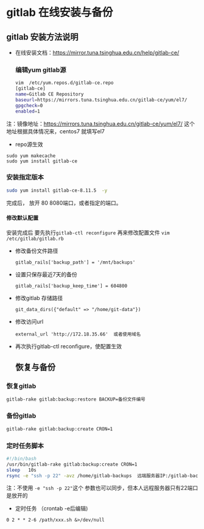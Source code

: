 # gitlab 在线安装与备份

## gitlab 安装方法说明

- 在线安装文档：https://mirror.tuna.tsinghua.edu.cn/help/gitlab-ce/

  ### 编辑yum gitlab源 

  ```bash
  vim  /etc/yum.repos.d/gitlab-ce.repo
  [gitlab-ce]
  name=Gitlab CE Repository
  baseurl=https://mirrors.tuna.tsinghua.edu.cn/gitlab-ce/yum/el7/
  gpgcheck=0
  enabled=1
  ```

  

注：镜像地址：https://mirrors.tuna.tsinghua.edu.cn/gitlab-ce/yum/el7/ 这个地址根据具体情况来，centos7 就填写el7

- repo源生效

```
sudo yum makecache
sudo yum install gitlab-ce
```



### 安装指定版本

```bash
sudo yum install gitlab-ce-8.11.5  -y
```

完成后， 放开 80 8080端口，或者指定的端口。

#### 修改默认配置

安装完成后 要先执行`gitlab-ctl reconfigure`
再来修改配置文件
`vim /etc/gitlab/gitlab.rb`

- 修改备份文件路径

  ```
  gitlab_rails['backup_path'] = '/mnt/backups'
  ```

  

- 设置只保存最近7天的备份

  ```
  gitlab_rails['backup_keep_time'] = 604800 
  ```

  

- 修改gitlab 存储路径

  ```
  git_data_dirs({"default" => "/home/git-data"})
  ```

  

- 修改访问url

  ```
  external_url 'http://172.18.35.66'  或者使用域名
  ```

  

- 再次执行gitlab-ctl reconfigure，使配置生效

  ## 恢复与备份

### 恢复gitlab

```bash
gitlab-rake gitlab:backup:restore BACKUP=备份文件编号
```



### 备份gitlab

```bash
gitlab-rake gitlab:backup:create CRON=1
```



### 定时任务脚本

```bash
#!/bin/bash 
/usr/bin/gitlab-rake gitlab:backup:create CRON=1
sleep   10s 
rsync -e "ssh -p 22" -avz /home/gitlab-backups  远端服务器IP:/gitlab-backups --delete
```

注：不使用 `-e "ssh -p 22"`这个 参数也可以同步，但本人远程服务器只有22端口是放开的

- 定时任务 （crontab -e后编辑)

```
0 2 * * 2-6 /path/xxx.sh &>/dev/null 
```

